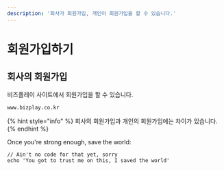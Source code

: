 ```yaml
---
description: '회사가 회원가입, 개인이 회원가입을 할 수 있습니다.'
---
```


# 회원가입하기

## 회사의 회원가입

비즈플레이 사이트에서 회원가입을 할 수 있습니다.

```
www.bizplay.co.kr
```

{% hint style="info" %}
 회사의 회원가입과 개인의 회원가입에는 차이가 있습니다.
{% endhint %}

Once you're strong enough, save the world:

```
// Ain't no code for that yet, sorry
echo 'You got to trust me on this, I saved the world'
```



